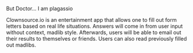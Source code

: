 But Doctor... I am plagassio

Clownsource.io is an entertainment app that allows one to fill out form letters based on real life situations. Answers will come in from user input without context, madlib style. Afterwards, users will be able to email out their results to themselves or friends. Users can also read previously filled out madlibs.